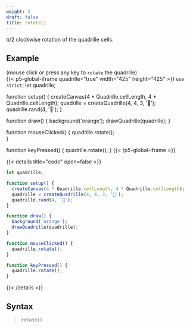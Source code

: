```yaml
---
weight: 2
draft: false
title: rotate()
---
```


π/2 clockwise rotation of the quadrille cells.

## Example

(mouse click or press any key to `rotate` the quadrille)  
{{< p5-global-iframe quadrille="true" width="425" height="425" >}}
`use strict`;
let quadrille;

function setup() {
  createCanvas(4 * Quadrille.cellLength, 4 * Quadrille.cellLength);
  quadrille = createQuadrille(4, 4, 3, '🚀');
  quadrille.rand(4, '🐒');
}

function draw() {
  background('orange');
  drawQuadrille(quadrille);
}

function mouseClicked() {
  quadrille.rotate();  
}

function keyPressed() {
  quadrille.rotate();
}
{{< /p5-global-iframe >}}

{{< details title="code" open=false >}}
```js
let quadrille;

function setup() {
  createCanvas(4 * Quadrille.cellLength, 4 * Quadrille.cellLength);
  quadrille = createQuadrille(4, 4, 3, '🚀');
  quadrille.rand(4, '🐒');
}

function draw() {
  background('orange');
  drawQuadrille(quadrille);
}

function mouseClicked() {
  quadrille.rotate();  
}

function keyPressed() {
  quadrille.rotate();
}
```
{{< /details >}}

## Syntax

> `rotate()`